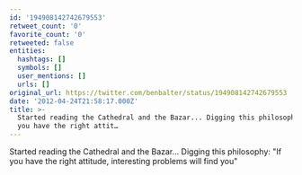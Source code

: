 ```yaml
---
id: '194908142742679553'
retweet_count: '0'
favorite_count: '0'
retweeted: false
entities:
  hashtags: []
  symbols: []
  user_mentions: []
  urls: []
original_url: https://twitter.com/benbalter/status/194908142742679553
date: '2012-04-24T21:58:17.000Z'
title: >-
  Started reading the Cathedral and the Bazar... Digging this philosophy: "If
  you have the right attit…
---
```


Started reading the Cathedral and the Bazar... Digging this philosophy: "If you have the right attitude, interesting problems will find you"